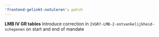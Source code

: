 ```yaml
---
'frontend-gelinkt-notuleren': patch
---
```


**LMB IV GR tables**
Introduce correction in `IVGR7-LMB-2-ontvankelijkheid-schepenen` on start and end of mandate
